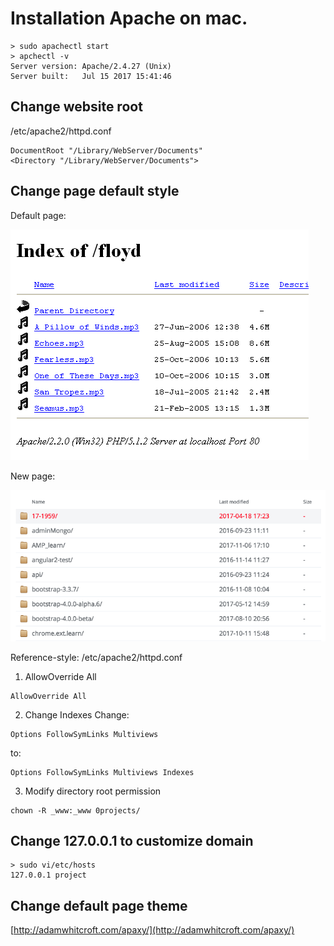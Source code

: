 # Installation Apache on mac.
```
> sudo apachectl start
> apchectl -v
Server version: Apache/2.4.27 (Unix)
Server built:   Jul 15 2017 15:41:46
```



## Change website root
/etc/apache2/httpd.conf
```
DocumentRoot "/Library/WebServer/Documents"
<Directory "/Library/WebServer/Documents">
```
## Change page default style
Default page:

![alt text](imgs/apache-default-page.gif "Old Page Style")

New page:

![alt text](imgs/apache-new-page-style.png "Old Page Style")

Reference-style: 
/etc/apache2/httpd.conf
1. AllowOverride All
```
AllowOverride All
```
2. Change Indexes
Change:
```
Options FollowSymLinks Multiviews
```
to:
```
Options FollowSymLinks Multiviews Indexes
```

3. Modify directory root permission
```
chown -R _www:_www 0projects/
```
## Change 127.0.0.1 to customize domain
```
> sudo vi/etc/hosts
127.0.0.1 project
```
## Change default page theme

[http://adamwhitcroft.com/apaxy/](http://adamwhitcroft.com/apaxy/)
